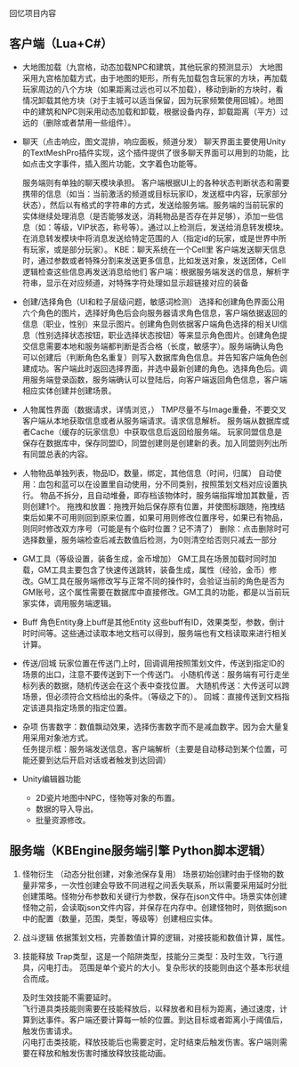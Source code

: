 回忆项目内容

## 客户端（Lua+C#）
* 大地图加载（九宫格，动态加载NPC和建筑，其他玩家的预测显示）
    大地图采用九宫格加载方式，由于地图的矩形，所有先加载包含玩家的方块，再加载玩家周边的八个方块（如果距离过远也可以不加载），移动到新的方块时，看情况卸载其他方块（对于主城可以适当保留，因为玩家频繁使用回城）。地图中的建筑和NPC则采用动态加载和卸载，根据设备内存，卸载距离（平方）过远的（删除或者禁用一些组件）。

* 聊天（点击响应，图文混排，响应面板，频道分发）
    聊天界面主要使用Unity的TextMeshPro插件实现，这个插件提供了很多聊天界面可以用到的功能，比如点击文字事件，插入图片功能，文字着色功能等。

    服务端则有单独的聊天模块承担。
    客户端根据UI上的各种状态判断状态和需要携带的信息（如当：当前激活的频道或目标玩家ID，发送框中内容，玩家部分状态），然后以有格式的字符串的方式，发送给服务端。服务端的当前玩家的实体继续处理消息（是否能够发送，消耗物品是否存在并足够），添加一些信息（如：等级，VIP状态，称号等）。通过以上检测后，发送给消息转发模块。在消息转发模块中将消息发送给特定范围的人（指定id的玩家，或是世界中所有玩家，或是部分玩家）。
    KBE：聊天系统在一个Cell里
    客户端发送聊天信息时，通过参数或者特殊分割来发送更多信息，比如发送对象，发送团体，Cell逻辑检查这些信息再发送消息给他们
    客户端：根据服务端发送的信息，解析字符串，显示在对应频道，对特殊字符处理如显示超链接对应的装备

* 创建/选择角色（UI和粒子层级问题，敏感词检测）
    选择和创建角色界面公用六个角色的图片，选择好角色后会向服务器请求角色信息，客户端依据返回的信息（职业，性别）来显示图片。创建角色则依据客户端角色选择的相关UI信息（性别选择状态按钮，职业选择状态按钮）等来显示角色图片。创建角色提交信息需要本地和服务端都判断是否合格（长度，敏感字）。服务端确认角色可以创建后（判断角色名重复）则写入数据库角色信息。并告知客户端角色创建成功。客户端此时返回选择界面，并选中最新创建的角色。选择角色后。调用服务端登录函数，服务端确认可以登陆后，向客户端返回角色信息，客户端相应实体创建并创建场景。

* 人物属性界面（数据请求，详情浏览，）
    TMP尽量不与Image重叠，不要交叉
    客户端从本地获取信息或者从服务端请求。请求信息解析。
    服务端从数据库或者Cache（缓存的玩家信息）中获取信息后返回给服务端。
    玩家同盟信息是保存在数据库中，保存同盟ID，同盟创建则是创建新的表。加入同盟则列出所有同盟总表的内容。

* 人物物品单独列表，物品ID，数量，绑定，其他信息（时间，归属）
    自动使用：血包和蓝可以在设置里自动使用，分不同类别，按照策划文档对应设置执行。
    物品不拆分，且自动堆叠，即存档该物体时，服务端指挥增加其数量，否则创建1个。
    拖拽和放置：拖拽开始后保存原有位置，并使图标跟随，拖拽结束后如果不可用则回到原来位置，如果可用则修改位置序号，如果已有物品，则同时修改双方序号（可能是有个临时位置？记不清了）
    删除：点击删除时可选择数量，服务端检查后减去数值后检测，为0则清空给否则只减去一部分

* GM工具（等级设置，装备生成，金币增加）
    GM工具在场景加载时同时加载，GM工具主要包含了快速传送跳转，装备生成，属性（经验，金币）修改。GM工具在服务端修改写与正常不同的操作时，会验证当前的角色是否为GM账号，这个属性需要在数据库中直接修改。GM工具的功能，都是以当前玩家实体，调用服务端逻辑。

* Buff
    角色Entity身上buff是其他Entity
    这些buff有ID，效果类型，参数，倒计时时间等。这些通过读取本地文档可以得到，服务端也有文档读取来进行相关计算。

* 传送/回城
    玩家位置在传送门上时，回调调用按照策划文件，传送到指定ID的场景的出口，注意不要传送到下一个传送门。
    小随机传送：服务端有可行走坐标列表的数据，随机传送会在这个表中查找位置。
    大随机传送：大传送可以跨场景，但必须符合文档给出的条件。（等级之下的）。
    回城：直接传送到文档指定该道具指定场景的指定位置。

* 杂项
    伤害数字：数值飘动效果，选择伤害数字而不是减血数字。因为会大量复用采用对象池方式。  
    任务提示框：服务端发送信息，客户端解析（主要是自动移动到某个位置，可能还要到达后开启对话或者触发到达回调）

* Unity编辑器功能  
    * 2D瓷片地图中NPC，怪物等对象的布置。
    * 数据的导入导出。
    * 批量资源修改。

## 服务端（KBEngine服务端引擎 Python脚本逻辑）

1. 怪物衍生  （动态分批创建，对象池保存复用）
    场景初始创建时由于怪物的数量非常多，一次性创建会导致不同进程之间丢失联系，所以需要采用延时分批创建策略。怪物分布参数和关键行为参数，保存在json文件中。场景实体创建怪物之前，会读取json文件内容，并保存在内存中。创建怪物时，则依据json中的配置（数量，范围，类型，等级等）创建相应实体。

2. 战斗逻辑
    依据策划文档，完善数值计算的逻辑，对接技能和数值计算，属性。

3. 技能释放
    Trap类型，这是一个陷阱类型，技能分三类型：及时生效，飞行道具，闪电打击。 
    范围是单个瓷片的大小。复杂形状的技能则由这个基本形状组合而成。  
     
    及时生效技能不需要延时。  
    飞行道具类技能则需要在技能释放后，以释放者和目标为距离，通过速度，计算到达事件。客户端还要计算每一帧的位置。到达目标或者距离小于阈值后，触发伤害请求。  
    闪电打击类技能，释放技能后也需要定时，定时结束后触发伤害。客户端则需要在释放和触发伤害时播放释放技能动画。  
